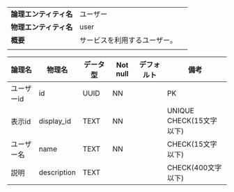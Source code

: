 ||||
|:-|:-|---|
|**論理エンティティ名**|ユーザー|
|**物理エンティティ名**|user|
|**概要**|サービスを利用するユーザー。|
|||

|論理名|物理名|データ型|Not null|デフォルト|備考|
|---|---|---|---|---|---|
|ユーザーid|id|UUID|NN||PK|
|表示id|display_id|TEXT|NN||UNIQUE<br>CHECK(15文字以下)|
|ユーザー名|name|TEXT|NN||CHECK(15文字以下)|
|説明|description|TEXT|||CHECK(400文字以下)|
